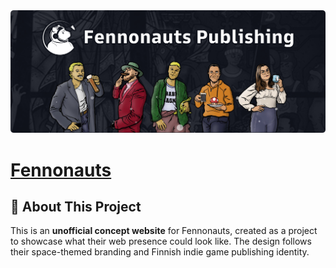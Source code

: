 <img src="./.github/readme.png" alt="Fennonauts GitHub-repository banner">

# [Fennonauts](https://fennonauts.com)

## 🚀 About This Project

This is an **unofficial concept website** for Fennonauts, created as a project to showcase what their web presence could look like. The design follows their space-themed branding and Finnish indie game publishing identity.
